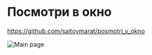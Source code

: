 # Посмотри в окно

https://github.com/saitovmarat/posmotri_v_okno

![Main page]("./assets/main_page.png")
